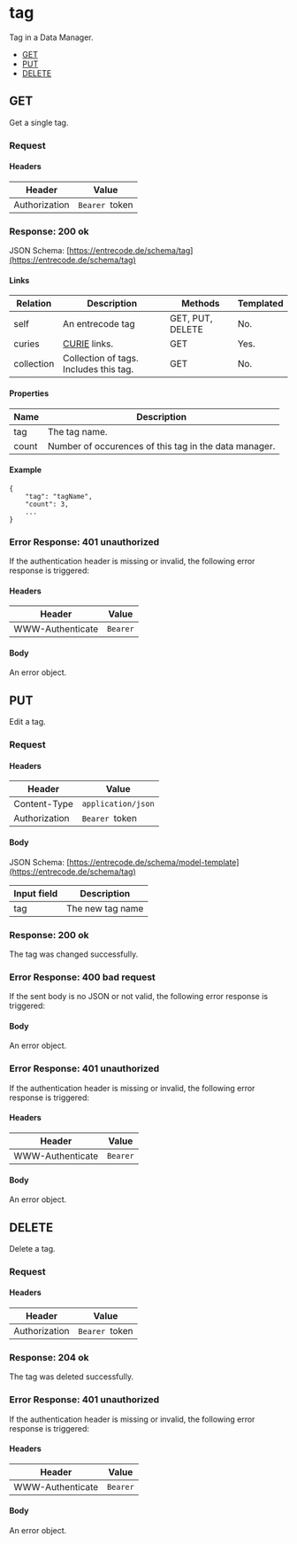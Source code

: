 # tag 
Tag in a Data Manager.

* [GET](#get)   
* [PUT](#put)
* [DELETE](#delete)

## GET
Get a single tag.

### Request

#### Headers
|Header|Value|
|------|-----|
|Authorization|`Bearer `token|

### Response: 200 ok

JSON Schema: [https://entrecode.de/schema/tag](https://entrecode.de/schema/tag)

#### Links
| Relation     | Description     | Methods     | Templated     |
|--------------|-----------------|-------------|---------------|
|self          |An entrecode tag|GET, PUT, DELETE  |No.            |
|curies        |[CURIE](http://www.w3.org/TR/curie/) links. | GET | Yes.|
|collection    |Collection of tags. Includes this tag.|GET|No.|


#### Properties
| Name         | Description     |
|--------------|-----------------|
|tag       		|The tag name.|
|count	   		|Number of occurences of this tag in the data manager.

#### Example

```
{
	"tag": "tagName",
	"count": 3,
	...
}
```

### Error Response: 401 unauthorized
If the authentication header is missing or invalid, the following error response is triggered:

#### Headers
|Header|Value|
|------|-----|
|WWW-Authenticate|`Bearer`|

#### Body
An error object.


## PUT
Edit a tag. 

### Request

#### Headers
|Header|Value|
|------|-----|
|Content-Type|`application/json`|
|Authorization|`Bearer `token|

#### Body

JSON Schema: [https://entrecode.de/schema/model-template](https://entrecode.de/schema/tag)

|Input field     |Description        |
|----------------|-------------------|
|tag             |The new tag name

### Response: 200 ok

The tag was changed successfully.

### Error Response: 400 bad request

If the sent body is no JSON or not valid, the following error response is triggered:

#### Body
An error object.


### Error Response: 401 unauthorized

If the authentication header is missing or invalid, the following error response is triggered:

#### Headers
|Header|Value|
|------|-----|
|WWW-Authenticate|`Bearer`|

#### Body
An error object.



## DELETE
Delete a tag. 

### Request

#### Headers
|Header|Value|
|------|-----|
|Authorization|`Bearer `token|

### Response: 204 ok

The tag was deleted successfully.

### Error Response: 401 unauthorized

If the authentication header is missing or invalid, the following error response is triggered:

#### Headers
|Header|Value|
|------|-----|
|WWW-Authenticate|`Bearer`|

#### Body
An error object.